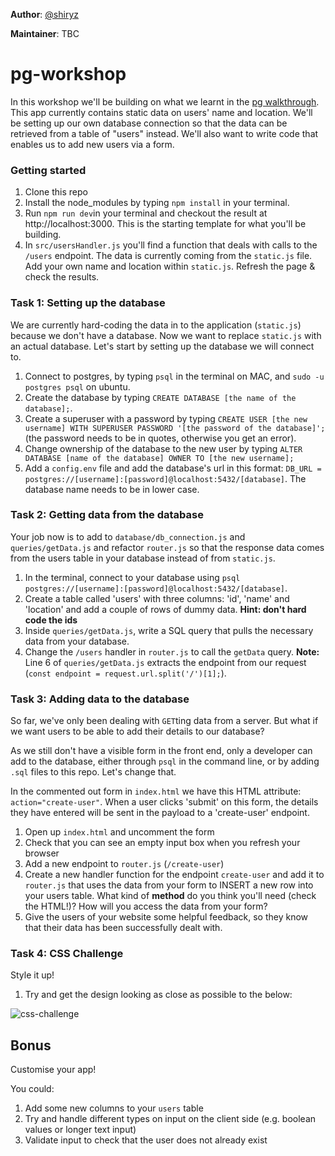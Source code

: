 **Author**: [@shiryz](https://github.com/shiryz)  

**Maintainer**: TBC

# pg-workshop

In this workshop we'll be building on what we learnt in the [pg walkthrough](https://github.com/shiryz/pg-walkthrough). This app currently contains static data on users' name and location. We'll be setting up our own database connection so that the data can be retrieved from a table of "users" instead. We'll also want to write code that enables us to add new users via a form.

### Getting started

1. Clone this repo
1. Install the node_modules by typing `npm install` in your terminal.
1. Run `npm run dev`in your terminal and checkout the result at http://localhost:3000. This is the starting template for what you'll be building.
1. In `src/usersHandler.js` you'll find a function that deals with calls to the `/users` endpoint. The data is currently coming from the `static.js` file. Add your own name and location within `static.js`. Refresh the page & check the results.

### Task 1: Setting up the database

We are currently hard-coding the data in to the application (`static.js`) because we don't have a database. Now we want to replace `static.js` with an actual database. Let's start by setting up the database we will connect to.

1. Connect to postgres, by typing `psql` in the terminal on MAC, and `sudo -u postgres psql` on ubuntu.
1. Create the database by typing `CREATE DATABASE [the name of the database];`.
1. Create a superuser with a password by typing `CREATE USER [the new username] WITH SUPERUSER PASSWORD '[the password of the database]';` (the password needs to be in quotes, otherwise you get an error).
1. Change ownership of the database to the new user by typing `ALTER DATABASE [name of the database] OWNER TO [the new username];`
1. Add a `config.env` file and add the database's url in this format:
`DB_URL = postgres://[username]:[password]@localhost:5432/[database]`. The database name needs to be in lower case.

### Task 2: Getting data from the database

Your job now is to add to `database/db_connection.js` and `queries/getData.js` and refactor `router.js` so that the response data comes from the users table in your database instead of from `static.js`.

1. In the terminal, connect to your database using `psql postgres://[username]:[password]@localhost:5432/[database]`.
1. Create a table called 'users' with three columns: 'id', 'name' and 'location' and add a couple of rows of dummy data. **Hint: don't hard code the ids**
1. Inside `queries/getData.js`, write a SQL query that pulls the necessary data from your database.
1. Change the `/users` handler in `router.js` to call the `getData` query. **Note:** Line 6 of `queries/getData.js` extracts the endpoint from our request (`const endpoint = request.url.split('/')[1];`).

### Task 3: Adding data to the database

So far, we've only been dealing with `GET`ting data from a server. But what if we want users to be able to add their details to our database?

As we still don't have a visible form in the front end, only a developer can add to the database, either through `psql` in the command line, or by adding `.sql` files to this repo. Let's change that.

In the commented out form in `index.html` we have this HTML attribute: `action="create-user"`. When a user clicks 'submit' on this form, the details they have entered will be sent in the payload to a 'create-user' endpoint.

1. Open up `index.html` and uncomment the form
1. Check that you can see an empty input box when you refresh your browser
1. Add a new endpoint to `router.js` (`/create-user`)
1. Create a new handler function for the endpoint `create-user` and add it to `router.js` that uses the data from your form to INSERT a new row into your users table. What kind of **method** do you think you'll need (check the HTML!)? How will you access the data from your form?
1. Give the users of your website some helpful feedback, so they know that their data has been successfully dealt with.

### Task 4: CSS Challenge

Style it up!

1. Try and get the design looking as close as possible to the below:

![css-challenge](https://user-images.githubusercontent.com/20152018/28717127-6a22b320-7398-11e7-895e-a0e4cc67ebf5.png)

## Bonus

Customise your app!

You could:
1. Add some new columns to your `users` table
1. Try and handle different types on input on the client side (e.g. boolean values or longer text input)
1. Validate input to check that the user does not already exist
